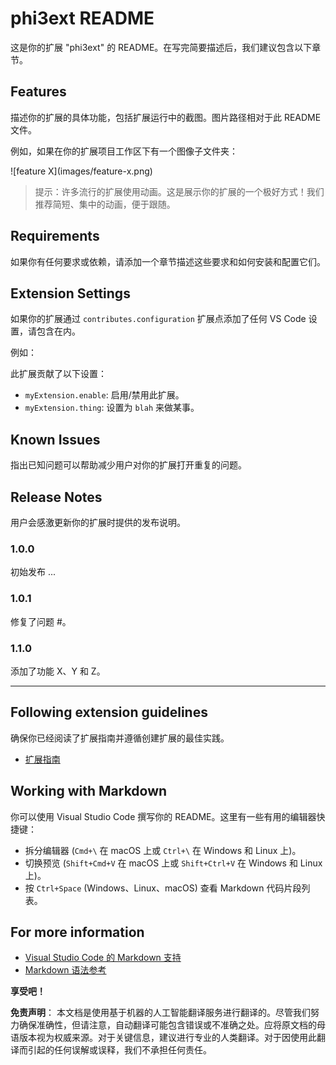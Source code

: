 # phi3ext README

这是你的扩展 "phi3ext" 的 README。在写完简要描述后，我们建议包含以下章节。

## Features

描述你的扩展的具体功能，包括扩展运行中的截图。图片路径相对于此 README 文件。

例如，如果在你的扩展项目工作区下有一个图像子文件夹：

\!\[feature X\]\(images/feature-x.png\)

> 提示：许多流行的扩展使用动画。这是展示你的扩展的一个极好方式！我们推荐简短、集中的动画，便于跟随。

## Requirements

如果你有任何要求或依赖，请添加一个章节描述这些要求和如何安装和配置它们。

## Extension Settings

如果你的扩展通过 `contributes.configuration` 扩展点添加了任何 VS Code 设置，请包含在内。

例如：

此扩展贡献了以下设置：

* `myExtension.enable`: 启用/禁用此扩展。
* `myExtension.thing`: 设置为 `blah` 来做某事。

## Known Issues

指出已知问题可以帮助减少用户对你的扩展打开重复的问题。

## Release Notes

用户会感激更新你的扩展时提供的发布说明。

### 1.0.0

初始发布 ...

### 1.0.1

修复了问题 #。

### 1.1.0

添加了功能 X、Y 和 Z。

---

## Following extension guidelines

确保你已经阅读了扩展指南并遵循创建扩展的最佳实践。

* [扩展指南](https://code.visualstudio.com/api/references/extension-guidelines?WT.mc_id=aiml-137032-kinfeylo)

## Working with Markdown

你可以使用 Visual Studio Code 撰写你的 README。这里有一些有用的编辑器快捷键：

* 拆分编辑器 (`Cmd+\` 在 macOS 上或 `Ctrl+\` 在 Windows 和 Linux 上)。
* 切换预览 (`Shift+Cmd+V` 在 macOS 上或 `Shift+Ctrl+V` 在 Windows 和 Linux 上)。
* 按 `Ctrl+Space` (Windows、Linux、macOS) 查看 Markdown 代码片段列表。

## For more information

* [Visual Studio Code 的 Markdown 支持](http://code.visualstudio.com/docs/languages/markdown?WT.mc_id=aiml-137032-kinfeylo)
* [Markdown 语法参考](https://help.github.com/articles/markdown-basics/)

**享受吧！**

**免责声明**：
本文档是使用基于机器的人工智能翻译服务进行翻译的。尽管我们努力确保准确性，但请注意，自动翻译可能包含错误或不准确之处。应将原文档的母语版本视为权威来源。对于关键信息，建议进行专业的人类翻译。对于因使用此翻译而引起的任何误解或误释，我们不承担任何责任。